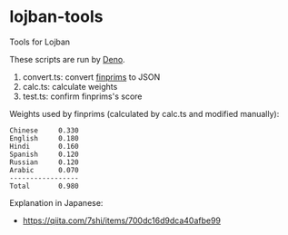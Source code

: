 # lojban-tools

Tools for Lojban

These scripts are run by [Deno](https://deno.land/).

1. convert.ts: convert [finprims](https://www.lojban.org/publications/etymology/finprims) to JSON
2. calc.ts: calculate weights
3. test.ts: confirm finprims's score

Weights used by finprims (calculated by calc.ts and modified manually):

```text
Chinese     0.330
English     0.180
Hindi       0.160
Spanish     0.120
Russian     0.120
Arabic      0.070
-----------------
Total       0.980
```

Explanation in Japanese:

* https://qiita.com/7shi/items/700dc16d9dca40afbe99
